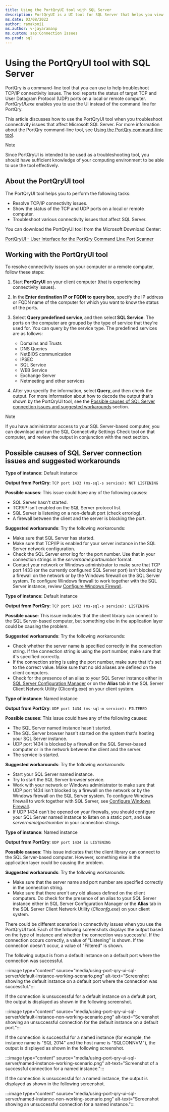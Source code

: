 ```yaml
---
title: Using the PortQryUI tool with SQL Server
description: PortQryUI is a UI tool for SQL Server that helps you view the open ports on a computer. It uses the command-line version, Portqry.exe.
ms.date: 03/08/2022
author: ramakoni1
ms.author: v-jayaramanp
ms.custom: sap:Connection Issues
ms.prod: sql
---
```


# Using the PortQryUI tool with SQL Server

PortQry is a command-line tool that you can use to help troubleshoot TCP/IP connectivity issues. The tool reports the status of target TCP and User Datagram Protocol (UDP) ports on a local or remote computer. *PortQryUI.exe* enables you to use the UI instead of the command line for PortQry.

This article discusses how to use the PortQryUI tool when you troubleshoot connectivity issues that affect Microsoft SQL Server. For more information about the PortQry command-line tool, see [Using the PortQry command-line tool](../../windows-server/networking/portqry-command-line-port-scanner-v2.md).

> [!NOTE]
> Since PortQryUI is intended to be used as a troubleshooting tool, you should have sufficient knowledge of your computing environment to be able to use the tool effectively.

## About the PortQryUI tool

The PortQryUI tool helps you to perform the following tasks:

- Resolve TCP/IP connectivity issues.
- Show the status of the TCP and UDP ports on a local or remote computer.
- Troubleshoot various connectivity issues that affect SQL Server.

You can download the PortQryUI tool from the Microsoft Download Center:

[PortQryUI - User Interface for the PortQry Command Line Port Scanner](https://www.microsoft.com/download/details.aspx?id=24009)

## Working with the PortQryUI tool

To resolve connectivity issues on your computer or a remote computer, follow these steps:

1. Start **PortQryUI** on your client computer (that is experiencing connectivity issues).
1. In the **Enter destination IP or FQDN to query box**, specify the IP address or FQDN name of the computer for which you want to know the status of the ports.
1. Select **Query predefined service**, and then select **SQL Service**.
   The ports on the computer are grouped by the type of service that they're used for. You can query by the service type. The predefined services are as follows:

   - Domains and Trusts
   - DNS Queries
   - NetBIOS communication
   - IPSEC
   - SQL Service
   - WEB Service
   - Exchange Server
   - Netmeeting and other services

1. After you specify the information, select **Query**, and then check the output. For more information about how to decode the output that's shown by the PortQryUI tool, see the [Possible causes of SQL Server connection issues and suggested workarounds](#possible-causes-of-sql-server-connection-issues-and-suggested-workarounds) section.

> [!NOTE]
> If you have administrator access to your SQL Server-based computer, you can download and run the SQL Connectivity Settings Check tool on that computer, and review the output in conjunction with the next section.

## Possible causes of SQL Server connection issues and suggested workarounds

**Type of instance**: Default instance

**Output from PortQry**: `TCP port 1433 (ms-sql-s service): NOT LISTENING`

**Possible causes**: This issue could have any of the following causes:

- SQL Server hasn't started.
- TCP/IP isn't enabled on the SQL Server protocol list.
- SQL Server is listening on a non-default port (check errorlog).
- A firewall between the client and the server is blocking the port.

**Suggested workarounds**: Try the following workarounds:

- Make sure that SQL Server has started.
- Make sure that TCP/IP is enabled for your server instance in the SQL Server network configuration.
- Check the SQL Server error log for the port number. Use that in your connection strings in the *servername\portnumber* format.
- Contact your network or Windows administrator to make sure that TCP port 1433 (or the currently configured SQL Server port) isn't blocked by a firewall on the network or by the Windows firewall on the SQL Server system. To configure Windows firewall to work together with the SQL Server instance, review [Configure Windows Firewall](/sql/sql-server/install/configure-the-windows-firewall-to-allow-sql-server-access?view=sql-server-ver15&preserve-view=true).
  
**Type of instance**: Default instance

**Output from PortQry**: `TCP port 1433 (ms-sql-s service): LISTENING`

**Possible cause**: This issue indicates that the client library can connect to the SQL Server-based computer, but something else in the application layer could be causing the problem.

**Suggested workarounds**: Try the following workarounds:

- Check whether the server name is specified correctly in the connection string. If the connection string is using the port number, make sure that it's specified correctly.
- If the connection string is using the port number, make sure that it's set to the correct value. Make sure that no old aliases are defined on the client computers.
- Check for the presence of an alias to your SQL Server instance either in [SQL Server Configuration Manager](/sql/database-engine/configure-windows/create-or-delete-a-server-alias-for-use-by-a-client) or on the **Alias** tab in the SQL Server Client Network Utility (Cliconfg.exe) on your client system.

**Type of instance**: Named instance

**Output from PortQry**: `UDP port 1434 (ms-sql-m service): FILTERED`

**Possible causes**: This issue could have any of the following causes:

- The SQL Server named instance hasn't started.
- The SQL Server browser hasn't started on the system that's hosting your SQL Server instance.
- UDP port 1434 is blocked by a firewall on the SQL Server-based computer or in the network between the client and the server.
- The service is started.

**Suggested workarounds**: Try the following workarounds:

- Start your SQL Server named instance.
- Try to start the SQL Server browser service.
- Work with your network or Windows administrator to make sure that UDP port 1434 isn't blocked by a firewall on the network or by the Windows firewall on the SQL Server system. To configure Windows firewall to work together with SQL Server, see [Configure Windows Firewall](/sql/sql-server/install/configure-the-windows-firewall-to-allow-sql-server-access?view=sql-server-ver15&preserve-view=true).
- If UDP 1434 can't be opened on your firewalls, you should configure your SQL Server named instance to listen on a static port, and use *servername\portnumber* in your connection strings.

**Type of instance**: Named instance

**Output from PortQry**: `UDP port 1434 is LISTENING`

**Possible causes**: This issue indicates that the client library can connect to the SQL Server-based computer. However, something else in the application layer could be causing the problem.

**Suggested workarounds**: Try the following workarounds:

- Make sure that the server name and port number are specified correctly in the connection string.
- Make sure that there aren't any old aliases defined on the client computers. Do check for the presence of an alias to your SQL Server instance either in SQL Server Configuration Manager or the **Alias** tab in the SQL Server Client Network Utility (*Cliconfg.exe*) on your client system.

There could be different scenarios in connectivity issues when you use the PortQryUI tool. Each of the following screenshots displays the output based on the type of instance and whether the connection was successful. If the connection occurs correctly, a value of "Listening" is shown. If the connection doesn't occur, a value of "Filtered" is shown.

The following output is from a default instance on a default port where the connection was successful.

:::image type="content" source="media/using-port-qry-ui-sql-server/default-instance-working-scenario.png" alt-text="Screenshot showing the default instance on a default port where the connection was successful.":::

If the connection is unsuccessful for a default instance on a default port, the output is displayed as shown in the following screenshot.

:::image type="content" source="media/using-port-qry-ui-sql-server/default-instance-non-working-scenario.png" alt-text="Screenshot showing an unsuccessful connection for the default instance on a default port.":::

If the connection is successful for a named instance (for example, the instance name is "SQL 2014" and the host name is "SQLCONNVM"), the output is displayed as shown in the following screenshot.

:::image type="content" source="media/using-port-qry-ui-sql-server/named-instance-working-scenario.png" alt-text="Screenshot of a successful connection for a named instance.":::

If the connection is unsuccessful for a named instance, the output is displayed as shown in the following screenshot.

:::image type="content" source="media/using-port-qry-ui-sql-server/named-instance-non-working-scenario.png" alt-text="Screenshot showing an unsuccessful connection for a named instance.":::

